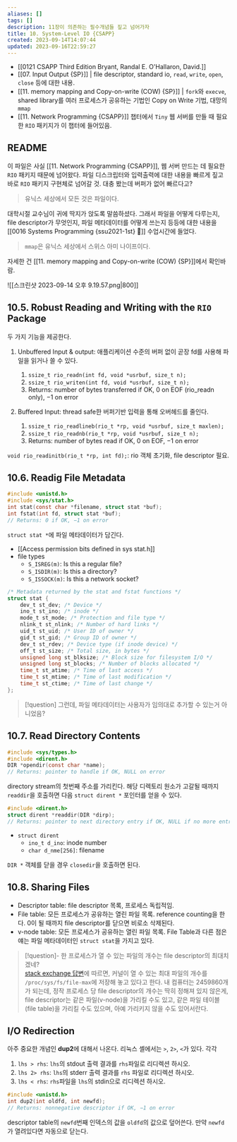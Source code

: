 ```yaml
---
aliases: []
tags: []
description: 11장이 의존하는 필수개념들 짚고 넘어가자
title: 10. System-Level IO {CSAPP}
created: 2023-09-14T14:07:44
updated: 2023-09-16T22:59:27
---
```

- [[0121 CSAPP Third Edition Bryant, Randal E. O'Hallaron, David.]]
- [[07. Input Output {SP}]] | file descriptor, standard io, `read`, `write`, `open`, `close` 등에 대한 내용.
- [[11. memory mapping and Copy-on-write (COW) {SP}]] | `fork`와 `execve`, shared library를 여러 프로세스가 공유하는 기법인 Copy on Write 기법, 대망의 `mmap`
- [[11. Network Programming {CSAPP}]] 챕터에서 `Tiny` 웹 서버를 만들 때 필요한 `RIO` 패키지가 이 챕터에 들어있음.

## README

이 파일은 사실 [[11. Network Programming {CSAPP}]], 웹 서버 만드는 데 필요한 `RIO` 패키지 때문에 넘어왔다. 파일 디스크립터와 입력출력에 대한 내용을 빠르게 짚고 바로 `RIO` 패키지 구현체로 넘어갈 것. 대충 봤는데 버퍼가 없어 빠르다고?

> 유닉스 세상에서 모든 것은 파일이다.

대학시절 교수님이 귀에 딱지가 앉도록 말씀하셨다. 그래서 파일을 어떻게 다루는지, file descriptor가 무엇인지, 파일 메타데이터를 어떻게 쓰는지 등등에 대한 내용을 [[0016 Systems Programming {ssu2021-1st} 🐼]] 수업시간에 들었다.

> `mmap`은 유닉스 세상에서 스위스 아미 나이프이다.

자세한 건 [[11. memory mapping and Copy-on-write (COW) {SP}]]에서 확인바람.

![[스크린샷 2023-09-14 오후 9.19.57.png|800]]

## 10.5. Robust Reading and Writing with the `RIO` Package

두 가지 기능을 제공한다.

1. Unbuffered Input & output: 애플리케이션 수준의 버퍼 없이 곧장 fd를 사용해 파일을 읽거나 쓸 수 있다.
	1. `ssize_t rio_readn(int fd, void *usrbuf, size_t n);`
	2. `ssize_t rio_writen(int fd, void *usrbuf, size_t n);`
	3. Returns: number of bytes transferred if OK, 0 on EOF (rio_readn only), −1 on error
 
2. Buffered Input: thread safe한 버퍼기반 입력을 통해 오버헤드를 줄인다.
	1. `ssize_t rio_readlineb(rio_t *rp, void *usrbuf, size_t maxlen);`
	2. `ssize_t rio_readnb(rio_t *rp, void *usrbuf, size_t n);`
	3. Returns: number of bytes read if OK, 0 on EOF, −1 on error

`void rio_readinitb(rio_t *rp, int fd);`: rio 객체 초기화, file descriptor 필요.

## 10.6. Readig File Metadata

```c
#include <unistd.h> 
#include <sys/stat.h> 
int stat(const char *filename, struct stat *buf); 
int fstat(int fd, struct stat *buf); 
// Returns: 0 if OK, −1 on error
```

`struct stat *`에 파일 메타데이터가 담긴다. 

- [[Access permission bits defined in sys stat.h]]
- file types
	- `S_ISREG(m)`: Is this a regular file?
	- `S_ISDIR(m)`: Is this a directory?
	- `S_ISSOCK(m)`: Is this a network socket?

```c
/* Metadata returned by the stat and fstat functions */ 
struct stat { 
	dev_t st_dev; /* Device */ 
	ino_t st_ino; /* inode */ 
	mode_t st_mode; /* Protection and file type */ 
	nlink_t st_nlink; /* Number of hard links */ 
	uid_t st_uid; /* User ID of owner */ 
	gid_t st_gid; /* Group ID of owner */ 
	dev_t st_rdev; /* Device type (if inode device) */ 
	off_t st_size; /* Total size, in bytes */ 
	unsigned long st_blksize; /* Block size for filesystem I/O */ 
	unsigned long st_blocks; /* Number of blocks allocated */ 
	time_t st_atime; /* Time of last access */ 
	time_t st_mtime; /* Time of last modification */ 
	time_t st_ctime; /* Time of last change */
};
```

> [!question] 그런데, 파일 메타데이터는 사용자가 임의대로 추가할 수 있는거 아니었음?

## 10.7. Read Directory Contents

```c
#include <sys/types.h> 
#include <dirent.h> 
DIR *opendir(const char *name);
// Returns: pointer to handle if OK, NULL on error
```

directory stream의 첫번째 주소를 가리킨다. 해당 디렉토리 원소가 고갈될 때까지 `readdir`을 호출하면 다음 `struct dirent *` 포인터를 얻을 수 있다. 

```c
#include <dirent.h> 
struct dirent *readdir(DIR *dirp); 
// Returns: pointer to next directory entry if OK, NULL if no more entries or error
```

- `struct dirent`
	- `ino_t d_ino`: inode number
	- `char d_nme[256]`: filename

`DIR *` 객체를 닫을 경우 `closedir`을 호출하면 된다.

## 10.8. Sharing Files

- Descriptor table: file descriptor 목록, 프로세스 독립적임.
- File table: 모든 프로세스가 공유하는 열린 파일 목록. reference counting을 한다. 0이 될 때까지 file descriptor를 닫으면 비로소 삭제된다.
- v-node table: 모든 프로세스가 공유하는 열린 파일 목록. File Table과 다른 점은 얘는 파일 메타데이터인 `struct stat`을 가지고 있다.

> [!question]- 한 프로세스가 열 수 있는 파일의 개수는 file descriptor의 최대치겠네?  
> [stack exchange 답변](https://unix.stackexchange.com/a/84244)에 따르면, 커널이 열 수 있는 최대 파일의 개수를 `/proc/sys/fs/file-max`에 저장해 놓고 있다고 한다. 내 컴퓨터는 2459860개가 되는데, 정작 프로세스 당 file descriptor의 개수는 딱히 정해져 있지 않은게, file descriptor는 같은 파일(v-node)을 가리킬 수도 있고, 같은 파일 테이블(file table)을 가리킬 수도 있으며, 아예 가리키지 않을 수도 있어서란다.

## I/O Redirection

아주 중요한 개념인 **dup2**에 대해서 나온다. 리눅스 셸에서는 `>`, `2>`, `<`가 있다. 각각 

1. `lhs > rhs`: `lhs`의 stdout 출력 결과를 `rhs`파일로 리디렉션 하시오.
2. `lhs 2> rhs`: `lhs`의 stderr 출력 결과를 `rhs` 파일로 리디렉션 하시오.
3. `lhs < rhs`: `rhs`파일을 `lhs`의 stdin으로 리디렉션 하시오.

```c
#include <unistd.h> 
int dup2(int oldfd, int newfd); 
// Returns: nonnegative descriptor if OK, −1 on error
```

descriptor table의 `newfd`번째 인덱스의 값을 `oldfd`의 값으로 덮어쓴다. 만약 `newfd`가 열려있다면 자동으로 닫는다.

